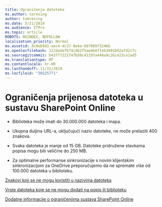 ```yaml
---
title: Ograničenja datoteka
ms.author: toresing
author: tomresing
ms.date: 5/21/2018
ms.audience: ITPro
ms.topic: article
ROBOTS: NOINDEX, NOFOLLOW
localization_priority: Normal
ms.assetid: dc0eb9d1-aec4-4c37-8e4a-b67089f3246b
ms.openlocfilehash: 122da4ef674cdb2f5ae4b8f1eb3991bd2a7d2cfc
ms.sourcegitcommit: b43f77221f47b50c41197a448a9c26c423ce1ad5
ms.translationtype: MT
ms.contentlocale: hr-HR
ms.lasthandoff: 11/15/2019
ms.locfileid: "36525771"
---
```

# <a name="file-upload-limits-in-sharepoint-online"></a>Ograničenja prijenosa datoteka u sustavu SharePoint Online

- Biblioteka može imati do 30.000.000 datoteka i mapa.
    
- Ukupna duljina URL-a, uključujući naziv datoteke, ne može prelaziti 400 znakova.
    
- Svaka datoteka je manje od 15 GB. Datoteke pridružene stavkama popisa mogu biti veličine do 250 MB.
    
- Za optimalne performanse sinkronizacije s novim klijentskim sinkronizacijom za OneDrive preporučujemo da ne spremate više od 100.000 datoteka u biblioteku. 
    
[Znakovi koji se ne mogu koristiti u nazivima datoteka](https://go.microsoft.com/fwlink/?linkid=866430)
  
[Vrste datoteka koje se ne mogu dodati na popis ili biblioteku](https://go.microsoft.com/fwlink/?linkid=273757)
  
[Dodatne informacije o ograničenjima sustava SharePoint Online](https://go.microsoft.com/fwlink/?linkid=271273)
  

